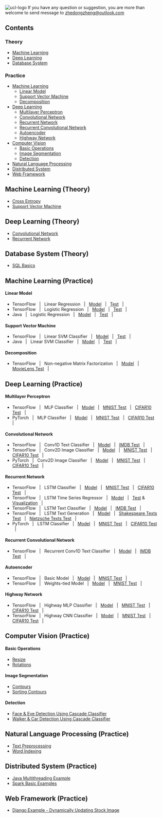 ![ucl-logo](http://static.ucl.ac.uk/img/ucl-logo.svg)
If you have any question or suggestion, you are more than welcome to send message to zhedongzheng@outlook.com
## Contents
### Theory
* [Machine Learning](https://github.com/zhedongzheng/finch#machine-learning-theory)
* [Deep Learning](https://github.com/zhedongzheng/finch#deep-learning-theory)
* [Database System](https://github.com/zhedongzheng/finch#database-system-theory)
### Practice
* [Machine Learning](https://github.com/zhedongzheng/finch#machine-learning-practice)
  * [Linear Model](https://github.com/zhedongzheng/finch#linear-model)
  * [Support Vector Machine](https://github.com/zhedongzheng/finch#support-vector-machine)
  * [Decomposition](https://github.com/zhedongzheng/finch#decomposition)
* [Deep Learning](https://github.com/zhedongzheng/finch#deep-learning-practice)
  * [Multilayer Perceptron](https://github.com/zhedongzheng/finch#multilayer-perceptron)
  * [Convolutional Network](https://github.com/zhedongzheng/finch#convolutional-network)
  * [Recurrent Network](https://github.com/zhedongzheng/finch#recurrent-network)
  * [Recurrent Convolutional Network](https://github.com/zhedongzheng/finch#recurrent-convolutional-network)
  * [Autoencoder](https://github.com/zhedongzheng/finch#autoencoder)
  * [Highway Network](https://github.com/zhedongzheng/finch#highway-network)
* [Computer Vision](https://github.com/zhedongzheng/finch#computer-vision-practice)
  * [Basic Operations](https://github.com/zhedongzheng/finch#basic-operations)
  * [Image Segmentation](https://github.com/zhedongzheng/finch#image-segmentation)
  * [Detection](https://github.com/zhedongzheng/finch#detection)
* [Natural Language Processing](https://github.com/zhedongzheng/finch#natural-language-processing-practice)
* [Distributed System](https://github.com/zhedongzheng/finch#distributed-system-practice)
* [Web Framework](https://github.com/zhedongzheng/finch#web-framework-practice)
## Machine Learning (Theory)
* [Cross Entropy](https://zhedongzheng.github.io/finch/cross-entropy)
* [Support Vector Machine](https://zhedongzheng.github.io/finch/svm.html)
## Deep Learning (Theory)
* [Convolutional Network](https://zhedongzheng.github.io/finch/conv.html)
* [Recurrent Network](https://zhedongzheng.github.io/finch/rnn.html)
## Database System (Theory)
* [SQL Basics](https://github.com/zhedongzheng/finch/blob/master/database/postgresql.md)
## Machine Learning (Practice)
#### Linear Model
* TensorFlow &nbsp; | &nbsp; Linear Regression &nbsp; | &nbsp; [Model](https://github.com/zhedongzheng/finch/blob/master/tensorflow-models/linear_regr.py) &nbsp; | &nbsp; [Test](https://github.com/zhedongzheng/finch/blob/master/tensorflow-models/linear_regr_test.py) &nbsp; | &nbsp;
* TensorFlow &nbsp; | &nbsp; Logistic Regression &nbsp; | &nbsp; [Model](https://github.com/zhedongzheng/finch/blob/master/tensorflow-models/logistic.py) &nbsp; | &nbsp; [Test](https://github.com/zhedongzheng/finch/blob/master/tensorflow-models/logistic_test.py) &nbsp; | &nbsp;
* Java &nbsp; | &nbsp; Logistic Regression &nbsp; | &nbsp; [Model](https://github.com/zhedongzheng/finch/blob/master/java-models/LogisticRegression.java) &nbsp; | &nbsp; [Test](https://github.com/zhedongzheng/finch/blob/master/java-models/LogisticRegressionTest.java) &nbsp; | &nbsp;
#### Support Vector Machine
* TensorFlow &nbsp; | &nbsp; Linear SVM Classifier &nbsp; | &nbsp; [Model](https://github.com/zhedongzheng/finch/blob/master/tensorflow-models/svm_linear_clf.py) &nbsp; | &nbsp; [Test](https://github.com/zhedongzheng/finch/blob/master/tensorflow-models/svm_linear_clf_test.py) &nbsp; | &nbsp;
* Java &nbsp; | &nbsp; Linear SVM Classifier &nbsp; | &nbsp; [Model](https://github.com/zhedongzheng/finch/blob/master/java-models/LinearSVM.java) &nbsp; | &nbsp; [Test](https://github.com/zhedongzheng/finch/blob/master/java-models/LinearSVMTest.java) &nbsp; | &nbsp; 
#### Decomposition
* TensorFlow &nbsp; | &nbsp; Non-negative Matrix Factorization &nbsp; | &nbsp; [Model](https://github.com/zhedongzheng/finch/blob/master/tensorflow-models/nmf.py) &nbsp; | &nbsp; [MovieLens Test](https://github.com/zhedongzheng/finch/blob/master/tensorflow-models/nmf_movielens_test.py) &nbsp; | &nbsp;
## Deep Learning (Practice)
#### Multilayer Perceptron
* TensorFlow &nbsp; | &nbsp; MLP Classifier &nbsp; | &nbsp; [Model](https://github.com/zhedongzheng/finch/blob/master/tensorflow-models/mlp_clf.py) &nbsp; | &nbsp; [MNIST Test](https://github.com/zhedongzheng/finch/blob/master/tensorflow-models/mlp_clf_mnist_test.py) &nbsp; | &nbsp; [CIFAR10 Test](https://github.com/zhedongzheng/finch/blob/master/tensorflow-models/mlp_clf_cifar10_test.py) &nbsp; | &nbsp; 
* PyTorch &nbsp; | &nbsp; MLP Classifier &nbsp; | &nbsp; [Model](https://github.com/zhedongzheng/finch/blob/master/torch-models/mlp_clf.py) &nbsp; | &nbsp; [MNIST Test](https://github.com/zhedongzheng/finch/blob/master/torch-models/mlp_clf_test.py) &nbsp; | &nbsp; [CIFAR10 Test](https://github.com/zhedongzheng/finch/blob/master/torch-models/mlp_clf_cifar10_test.py) &nbsp; | &nbsp; 
#### Convolutional Network
* TensorFlow &nbsp; | &nbsp; Conv1D Text Classifier &nbsp; | &nbsp; [Model](https://github.com/zhedongzheng/finch/blob/master/tensorflow-models/conv_1d_text_clf.py) &nbsp; | &nbsp; [IMDB Test](https://github.com/zhedongzheng/finch/blob/master/tensorflow-models/conv_1d_text_clf_imdb_test.py) &nbsp; | &nbsp; 
* TensorFlow &nbsp; | &nbsp; Conv2D Image Classifier &nbsp; | &nbsp; [Model](https://github.com/zhedongzheng/finch/blob/master/tensorflow-models/conv_2d_clf.py) &nbsp; | &nbsp; [MNIST Test](https://github.com/zhedongzheng/finch/blob/master/tensorflow-models/conv_2d_clf_mnist_test.py) &nbsp; | &nbsp; [CIFAR10 Test](https://github.com/zhedongzheng/finch/blob/master/tensorflow-models/conv_2d_clf_cifar10_keras_idg_test.py) &nbsp; | &nbsp; 
* PyTorch &nbsp; | &nbsp; Conv2D Image Classifier &nbsp; | &nbsp; [Model](https://github.com/zhedongzheng/finch/blob/master/torch-models/cnn_clf.py) &nbsp; | &nbsp; [MNIST Test](https://github.com/zhedongzheng/finch/blob/master/torch-models/cnn_clf_test.py) &nbsp; | &nbsp; [CIFAR10 Test](https://github.com/zhedongzheng/finch/blob/master/torch-models/cnn_clf_cifar10_test.py) &nbsp; | &nbsp;
#### Recurrent Network
* TensorFlow &nbsp; | &nbsp; LSTM Classifier &nbsp; | &nbsp; [Model](https://github.com/zhedongzheng/finch/blob/master/tensorflow-models/rnn_clf.py) &nbsp; | &nbsp; [MNIST Test](https://github.com/zhedongzheng/finch/blob/master/tensorflow-models/rnn_clf_mnist_test.py) &nbsp; | &nbsp; [CIFAR10 Test](https://github.com/zhedongzheng/finch/blob/master/tensorflow-models/rnn_clf_cifar10_test.py) &nbsp; | &nbsp; 
* TensorFlow &nbsp; | &nbsp; LSTM Time Series Regressor &nbsp; | &nbsp; [Model](https://github.com/zhedongzheng/finch/blob/master/tensorflow-models/rnn_regr.py) &nbsp; | &nbsp; [Test](https://github.com/zhedongzheng/finch/blob/master/tensorflow-models/rnn_regr_test.py) & [Visualization](https://github.com/zhedongzheng/finch/blob/master/assets/rnn_regr_plot.gif) &nbsp; | &nbsp;
* TensorFlow &nbsp; | &nbsp; LSTM Text Classifier &nbsp; | &nbsp; [Model](https://github.com/zhedongzheng/finch/blob/master/tensorflow-models/rnn_text_clf.py) &nbsp; | &nbsp; [IMDB Test](https://github.com/zhedongzheng/finch/blob/master/tensorflow-models/rnn_text_clf_imdb_test.py) &nbsp; | &nbsp; 
* TensorFlow &nbsp; | &nbsp; LSTM Text Generation &nbsp; | &nbsp; [Model](https://github.com/zhedongzheng/finch/blob/master/tensorflow-models/rnn_text_gen.py) &nbsp; | &nbsp; [Shakespeare Texts Test](https://github.com/zhedongzheng/finch/blob/master/tensorflow-models/rnn_text_gen_sh_test.py) &nbsp; | &nbsp; [Nietzsche Texts Test](https://github.com/zhedongzheng/finch/blob/master/tensorflow-models/rnn_text_gen_ni_test.py) &nbsp; | &nbsp; 
* PyTorch &nbsp; | &nbsp; LSTM Classifier &nbsp; | &nbsp; [Model](https://github.com/zhedongzheng/finch/blob/master/torch-models/rnn_clf.py) &nbsp; | &nbsp; [MNIST Test](https://github.com/zhedongzheng/finch/blob/master/torch-models/rnn_clf_mnist_test.py) &nbsp; | &nbsp; [CIFAR10 Test](https://github.com/zhedongzheng/finch/blob/master/torch-models/rnn_clf_cifar10_test.py) &nbsp; | &nbsp;
#### Recurrent Convolutional Network
* TensorFlow &nbsp; | &nbsp; Recurrent Conv1D Text Classifier &nbsp; | &nbsp; [Model](https://github.com/zhedongzheng/finch/blob/master/tensorflow-models/conv_rnn_text_clf.py) &nbsp; | &nbsp; [IMDB Test](https://github.com/zhedongzheng/finch/blob/master/tensorflow-models/conv_rnn_text_clf_imdb_test.py) &nbsp; | &nbsp; 
#### Autoencoder
* TensorFlow &nbsp; | &nbsp; Basic Model &nbsp; | &nbsp; [Model](https://github.com/zhedongzheng/finch/blob/master/tensorflow-models/autoencoder.py) &nbsp; | &nbsp; [MNIST Test](https://github.com/zhedongzheng/finch/blob/master/tensorflow-models/autoencoder_mnist_test.py) &nbsp; | &nbsp; 
* TensorFlow &nbsp; | &nbsp; Weights-tied Model &nbsp; | &nbsp; [Model](https://github.com/zhedongzheng/finch/blob/master/tensorflow-models/autoencoder_tied_w.py) &nbsp; | &nbsp; [MNIST Test](https://github.com/zhedongzheng/finch/blob/master/tensorflow-models/autoencoder_tied_w_mnist_test.py) &nbsp; | &nbsp; 
#### Highway Network
* TensorFlow &nbsp; | &nbsp; Highway MLP Classifier &nbsp; | &nbsp; [Model](https://github.com/zhedongzheng/finch/blob/master/tensorflow-models/hn_mlp_clf.py) &nbsp; | &nbsp; [MNIST Test](https://github.com/zhedongzheng/finch/blob/master/tensorflow-models/hn_mlp_clf_mnist_test.py) &nbsp; | &nbsp; [CIFAR10 Test](https://github.com/zhedongzheng/finch/blob/master/tensorflow-models/hn_mlp_clf_cifar10_test.py) &nbsp; | &nbsp; 
* TensorFlow &nbsp; | &nbsp; Highway CNN Classifier &nbsp; | &nbsp; [Model](https://github.com/zhedongzheng/finch/blob/master/tensorflow-models/hn_conv_clf.py) &nbsp; | &nbsp; [MNIST Test](https://github.com/zhedongzheng/finch/blob/master/tensorflow-models/hn_conv_clf_mnist_test.py) &nbsp; | &nbsp; [CIFAR10 Test](https://github.com/zhedongzheng/finch/blob/master/tensorflow-models/hn_conv_clf_cifar10_keras_idg_test.py) &nbsp; | &nbsp;
## Computer Vision (Practice)
#### Basic Operations
  * [Resize](https://github.com/zhedongzheng/finch/blob/master/computer-vision/resize.ipynb)
  * [Rotations](https://github.com/zhedongzheng/finch/blob/master/computer-vision/rotations.ipynb)
#### Image Segmentation
  * [Contours](https://github.com/zhedongzheng/finch/blob/master/computer-vision/contours.ipynb)
  * [Sorting Contours](https://github.com/zhedongzheng/finch/blob/master/computer-vision/sorting-contours.ipynb)
#### Detection
  * [Face & Eye Detection Using Cascade Classifier](https://github.com/zhedongzheng/finch/blob/master/computer-vision/face-eye-detection.ipynb)
  * [Walker & Car Detection Using Cascade Classifier](https://github.com/zhedongzheng/finch/blob/master/computer-vision/car-walker-detection.ipynb)
## Natural Language Processing (Practice)
* [Text Preprocessing](https://github.com/zhedongzheng/finch/blob/master/natural-language-processing/text-preprocessing.ipynb)
* [Word Indexing](https://github.com/zhedongzheng/finch/blob/master/natural-language-processing/word-indexing.ipynb)
## Distributed System (Practice)
* [Java Multithreading Example](https://github.com/zhedongzheng/finch/tree/master/java/MessageSwitchApp)
* [Spark Basic Examples](https://github.com/zhedongzheng/finch/tree/master/spark/examples)
## Web Framework (Practice)
* [Django Example - Dynamically Updating Stock Image](https://github.com/zhedongzheng/finch/tree/master/web/web_interface)
